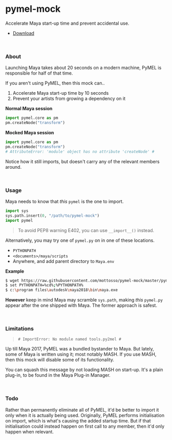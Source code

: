 # pymel-mock

Accelerate Maya start-up time and prevent accidental use.

- [Download](https://raw.githubusercontent.com/mottosso/pymel-mock/master/pymel.py)

<br>

### About

Launching Maya takes about 20 seconds on a modern machine, PyMEL is responsible for half of that time.

If you aren't using PyMEL, then this mock can..

1. Accelerate Maya start-up time by 10 seconds
2. Prevent your artists from growing a dependency on it

**Normal Maya session**

```python
import pymel.core as pm
pm.createNode("transform")
```

**Mocked Maya session**

```python
import pymel.core as pm
pm.createNode("transform")
# AttributeError: 'module' object has no attribute 'createNode' # 
```

Notice how it still imports, but doesn't carry any of the relevant members around.

<br>

### Usage

Maya needs to know that *this* `pymel` is the one to import.

```python
import sys
sys.path.insert(0, "/path/to/pymel-mock")
import pymel
```

> To avoid PEP8 warning E402, you can use `__import__()` instead.

Alternatively, you may try one of `pymel.py` on in one of these locations.

- `PYTHONPATH`
- `<documents>/maya/scripts`
- Anywhere, and add parent directory to `Maya.env`

**Example**

```bash
$ wget https://raw.githubusercontent.com/mottosso/pymel-mock/master/pymel.py
$ set PYTHONPATH=%cd%;%PYTHONPATH%
$ c:\program files\autodesk\maya2018\bin\maya.exe
```

**However** keep in mind Maya may scramble `sys.path`, making *this* `pymel.py` appear after the one shipped with Maya. The former approach is safest.

<br>

### Limitations

> `# ImportError: No module named tools.py2mel #`

Up till Maya 2017, PyMEL was a bundled bystander to Maya. But lately, some of Maya is written using it; most notably MASH. If you use MASH, then this mock will disable some of its functionality.

You can squash this message by not loading MASH on start-up. It's a plain plug-in, to be found in the Maya Plug-in Manager.

<br>

### Todo

Rather than permanently eliminate all of PyMEL, it'd be better to import it only when it is actually being used. Originally, PyMEL performs initialisation on import, which is what's causing the added startup time. But if that initialisation could instead happen on first call to any member, then it'd only happen when relevant.